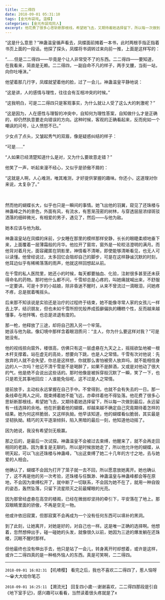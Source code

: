 ```yaml
---
title: 二二得四
date: 2018-09-01 05:31:10
tags: [金光布袋戏, 温蝶]
categories: [金光布袋戏同人]
excerpt: 他花费了很多心思斩断那根线，希望她飞去，又期待着她选择留下，所以每一次做到最后，永远留有一线选择的余地。他在折磨着他的蝴蝶，却越来越不确定自己究竟期待着怎样的结果。
---
```


<p>“这是什么意思？”神蛊温皇循声看去，凤蝶面前摊着一本书，此时两根手指正指着书页上面的一段话。他探了探头，凤蝶将书调转过来向前一推，上面是这样写的：</p> 
<p>“……但是二二得四——毕竟是个让人非常受不了的东西。二二得四——要知道，在我看来，简直是无赖。二二得四，一副自命不凡的样子，两手叉腰，当街一站，向你吐唾沫。”</p> 
<p>他望着那几行字，凤蝶就望着他的脸，过了一会儿，神蛊温皇平静地说：</p> 
<p>“这是讲，人的感情与理性，往往会有互相冲突的时候。”</p> 
<p>“这我明白，可是二二得四只是客观事实，为什么就让人受了这么大的刺激呢？”</p> 
<p>“这是因为，人在感性与理智的冲突中，自知何为理性答案，自知做什么才是正确的，却仍然执意要走向错误的方向。这种时候，客观的正确看起来，反而宛如一个嘲讽的问号，让人愤怒不已。”</p> 
<p>少女点了点头，又皱起秀气的双眉，像是疑惑纠结的样子：</p> 
<p>“可是……”</p> 
<p>“人如果已经清楚知道什么是对，又为什么要故意走错？”</p> 
<p>他笑了一声，听起来漫不经心，又似乎是骄傲不屑的：</p> 
<p>“这就是人啊，人心难测，唯其难测，才好提供掌握的趣味。你还小，这道理对你来说，太复杂了。”<br /><br /><br /></p> 
<p>然而他的蝴蝶长大，似乎也只是一瞬间的事情。她飞出他的羽翼，窥见了还珠楼与神蛊峰之外的景色，外面有风，有流水，有葱茏茂密的树林，与穿透层层浓绿斑驳洒落的细碎微光，有相爱的男子，遇见了，然后——与他为敌。</p> 
<p>她本应该与他为敌。</p> 
<p>神蛊温皇站在凤蝶的床前，少女睡在那里的模样那样安静，长长的眼睫柔顺地垂下来，上面覆着一层薄霜般的月华。他拉开了窗帘，窗外是一轮皎洁澄明的满月。而他背对着月光，面容藏匿在阴影里，神情看不清晰，即使能够清晰看见，也无人可以读懂。他曾经说过，太多回忆会阻却自己的脚步，可是在这样静谧沉默的时刻，他耳边似乎有稀稀落落的雨声，他就这样回想起从前。</p> 
<p>在千雪的私人医院里，她还小的时候，每天都要抽血、化验，注射很多甚至还未获得命名的药物。那时他什么都不问，千雪却总是心疼的，叫她痛就喊出来，不舒服一定要讲。可是十岁的小姑娘，除非昏迷不醒时，从来不曾流过一滴眼泪，问她疼不疼，总是抿着嘴摇头。</p> 
<p>后来那不知该说是实验还是治疗的过程终于结束，她不能像寻常人家的女孩儿一样去上学，结识朋友，但也未如千雪所担忧般养成孤僻偏执的糟糕个性，反而越来越懂事，与他拌嘴，也总是进退有度的。</p> 
<p>那一枪，他释放了三途，却将自己困入另一个牢笼。<br />她该与他为敌。像幻境中那样含着眼泪质问：“主人，你为什么要这样对我？”可是她没有。</p> 
<p>他的视线掠向窗外，楼很高，仿佛只有这一层虚悬在九天之上，摇摇欲坠地被一根木杆支撑着。站在虚无的高处，想要向下跳，也是人之常情。千雪有次对他说：先放弃的人就不会失望，你总是这样想，你就那么害怕被旁人放弃吗，就不能相信身边的人一次吗？他记不清千雪是不是喝醉了，如果不是醉酒，又或是对他动了很大的气，他是绝不会说出这些话的。那时他像是被拆穿般沉默了一瞬，笑了一下，也只是若无其事地回应：人谁能免俗呢，这不过是人之常情。</p> 
<p>提前放手，主动权永远掌握在自己手中。不曾得到，也就不会有失去的一日。那一条线牵在两人之间，既束缚着她不能飞远，亦牵绊着他不得坠落。他花费了很多心思斩断那根线，希望她飞去，又期待着她选择留下，所以每一次做到最后，永远留有一线选择的余地。他在折磨着他的蝴蝶，却越来越不确定自己究竟期待着怎样的结果。她为何这样脆弱，又这样执拗。他早该知道，他的蝴蝶看似脆弱，其实最是坚韧执拗。精巧的天平逐渐倾斜，陷入黑暗的最后一刻，他知道他动摇了。</p> 
<p>因为她说，我没有希望剑无极赢。</p> 
<p>那之后的，是最后一次试探。神蛊温皇不会被过去束缚，他醒来了，就不会再走回相同的老路，因为重复是无聊的。所以是时候放她走了，所以他允许他的蝴蝶，从明天起，可以飞出还珠楼与神蛊峰，飞出这束缚了她二十几年的方寸之地，去与她爱的人相会。</p> 
<p>他确认了，蝴蝶不会因为打开了笼子就一去不回，所以愿意放她离开。她也确认了，这不再是他的另一次考验，还珠楼与任飘渺、神蛊温皇与神蛊峰都会等在原地，不会因为束缚松开了，就中断了一切联系，不会因为她不在了，就用一种自毁的姿态，轰然坠落，只留下流星陨灭之前最耀眼的光亮。</p> 
<p>因为那曾经虚悬在高空的楼阁，已经在微弱却坚持的牵引下，平安落在了地上。那双眼睛里面的骄傲，不再是空无一物。</p> 
<p>他或许依旧寂寞，但那寂寞不会再成为一个没有任何东西可以填补的黑洞。</p> 
<p>到了此刻，让她离开，对她是好的，对自己也一样。这是唯一正确的选择啊。他想着，忽然想伸出手，碰一碰她的头发，就像很久以前，她因为三途的爆发躺在还珠楼，沉眠不醒时那样。</p> 
<p>但他最终也没有伸出手去，他只是站了一会儿，转身离开时却想着，或许是这样，或许二二得四真的是一种格外恼人的东西。真是可笑啊，二二得四。</p>

<!-- more -->

---

`2018-09-01 16:02:31` 【叽喳樱】 看完之后，我也不喜欢二二得四了，惹人恼呀～😭大大给你笔芯

`2018-09-01 16:25:11` 【溯流光】 回复四小歲--:谢谢喜欢，二二得四那段是引自《地下室手记》，感兴趣可以看看，当然读着很头疼就是了x

